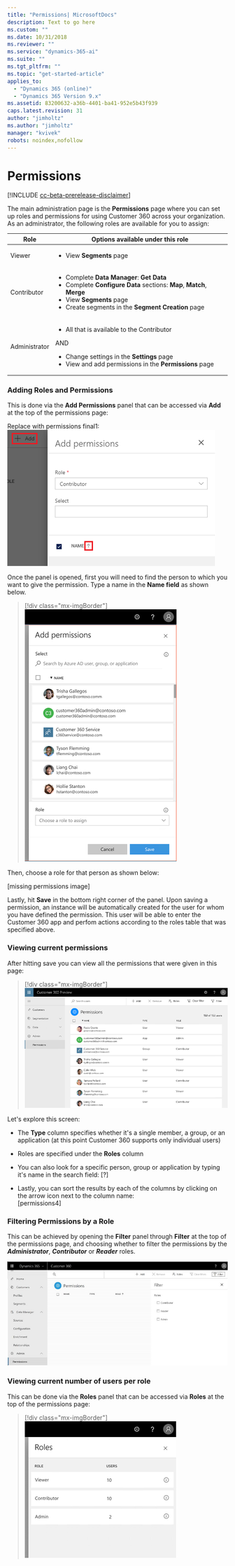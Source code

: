 ```yaml
---
title: "Permissions| MicrosoftDocs"
description: Text to go here
ms.custom: ""
ms.date: 10/31/2018
ms.reviewer: ""
ms.service: "dynamics-365-ai"
ms.suite: ""
ms.tgt_pltfrm: ""
ms.topic: "get-started-article"
applies_to: 
  - "Dynamics 365 (online)"
  - "Dynamics 365 Version 9.x"
ms.assetid: 83200632-a36b-4401-ba41-952e5b43f939
caps.latest.revision: 31
author: "jimholtz"
ms.author: "jimholtz"
manager: "kvivek"
robots: noindex,nofollow
---
```

# Permissions

[!INCLUDE [cc-beta-prerelease-disclaimer](../includes/cc-beta-prerelease-disclaimer.md)]

The main administration page is the **Permissions** page where you can set up roles and permissions for using Customer 360 across your organization. As an administrator, the following roles are available for you to assign:

|Role  |Options available under this role  |
|---------|---------|
|Viewer     | <ul><li>View **Segments** page </li></ul>       |
|Contributor     | <ul><li>Complete **Data Manager**: **Get Data** </li><li>Complete **Configure Data** sections: **Map**, **Match**, **Merge** </li><li>View **Segments** page </li><li>Create segments in the **Segment Creation** page  </li></ul> |
|Administrator     | <ul><li>All that is available to the Contributor</li></ul>AND<ul><li>Change settings in the **Settings** page</li><li>View and add permissions in the **Permissions** page   </li></ul>     |
 
### Adding Roles and Permissions
This is done via the **Add Permissions** panel that can be accessed via  **Add** at the top of the permissions page:

Replace with permissions final1:
 ![add-permissions.png](media/add-permissions.png)
 
Once the panel is opened, first you will need to find the person to which you want to give the permission. Type a name in the **Name field** as shown below.

> [!div class="mx-imgBorder"] 
> ![](media/permissions-roles.png "Add permissions")

Then, choose a role for that person as shown below:

[missing permissions image]

Lastly, hit **Save** in the bottom right corner of the panel. Upon saving a permission, an instance will be automatically created for the user for whom you have defined the permission. This user will be able to enter the Customer 360 app and perfom actions according to the roles table that was specified above.
 
### Viewing current permissions
After hitting save you can view all the permissions that were given in this page:

> [!div class="mx-imgBorder"] 
> ![](media/permissions.png "Permissions")

Let's explore this screen:

- The **Type** column specifies whether it's a single member, a group, or an application (at this point Customer 360 supports only individual users)
- Roles are specified under the **Roles** column
- You can also look for a specific person, group or application by typing it's name in the search field:
[?]

- Lastly, you can sort the results by each of the columns by clicking on the arrow icon next to the column name:  
[permissions4]

### Filtering Permissions by a Role
This can be achieved by opening the **Filter** panel through **Filter** at the top of the permissions page, and choosing whether to filter the permissions by the ***Administrator***, ***Contributor*** or ***Reader*** roles.

![permissions-filter.png](media/permissions-filter.png)

### Viewing current number of users per role
This can be done via the **Roles** panel that can be accessed via **Roles** at the top of the permissions page:

> [!div class="mx-imgBorder"] 
> ![](media/permissions-roles2.png "Roles")
